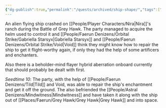 ```yaml
---
{"dg-publish":true,"permalink":"/quests/archived/ship-shape/","tags":["Quest","GreyHawk"]}
---
```


An alien flying ship crashed on [[People/Player Characters/Nira\|Nira]]'s ranch during the Battle of Grey Hawk.  The party managed to acquire the helm used to control it and [[People/Faerun Denizens/Orbital Strike/Gabriella Starsyx\|Gabriella Starsyx]] and [[People/Faerun Denizens/Orbital Strike/Void\|Void]] think they might know how to repair the ship to get it flight-worthy again, if only they had the help of some artificers and enchanters.  

Also there is a beholder-mind flayer hybrid aberration onboard currently that should probably be dealt with first.  

*Seedtime 10*: The party, with the help of [[People/Faerun Denizens/Tild\|Tild]] and Void, was able to repair the ship's enchantment and get it off the ground.  The also befriended the [[People/Astral Denizens/Mindwitness\|Mindwitness]] and have taken it along with the ship out of [[Places/Faerun/Grey Hawk/Grey Hawk\|Grey Hawk]] and into space.  
